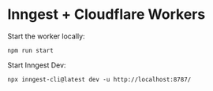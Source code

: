 # Inngest + Cloudflare Workers

Start the worker locally: 

```
npm run start
```

Start Inngest Dev: 

```
npx inngest-cli@latest dev -u http://localhost:8787/
```
